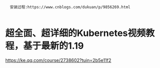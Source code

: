 ```

  安装过程:https://www.cnblogs.com/dukuan/p/9856269.html
  
```

# 超全面、超详细的Kubernetes视频教程，基于最新的1.19
https://ke.qq.com/course/2738602?tuin=2b5e11f2
